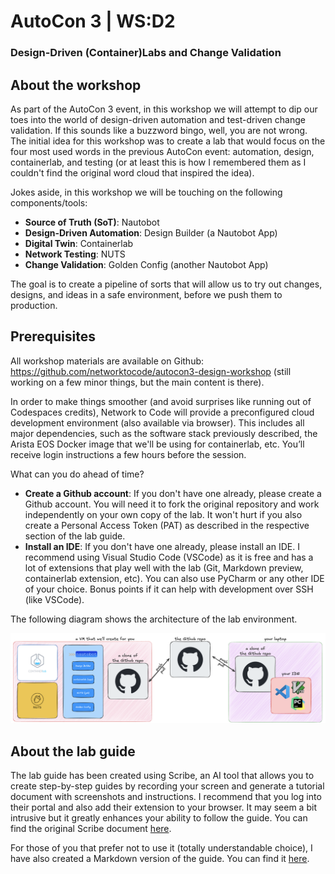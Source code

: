 # AutoCon 3 | WS:D2
### Design-Driven (Container)Labs and Change Validation

## About the workshop
As part of the AutoCon 3 event, in this workshop we will attempt to dip our toes into the world of design-driven automation and test-driven change validation. If this sounds like a buzzword bingo, well, you are not wrong. The initial idea for this workshop was to create a lab that would focus on the four most used words in the previous AutoCon event: automation, design, containerlab, and testing (or at least this is how I remembered them as I couldn't find the original word cloud that inspired the idea).

Jokes aside, in this workshop we will be touching on the following components/tools:
- **Source of Truth (SoT)**: Nautobot
- **Design-Driven Automation**: Design Builder (a Nautobot App)
- **Digital Twin**: Containerlab
- **Network Testing**: NUTS
- **Change Validation**: Golden Config (another Nautobot App)

The goal is to create a pipeline of sorts that will allow us to try out changes, designs, and ideas in a safe environment, before we push them to production.


## Prerequisites
All workshop materials are available on Github: https://github.com/networktocode/autocon3-design-workshop (still working on a few minor things, but the main content is there).

In order to make things smoother (and avoid surprises like running out of Codespaces credits), Network to Code will provide a preconfigured cloud development environment (also available via browser). This includes all major dependencies, such as the software stack previously described, the Arista EOS Docker image that we'll be using for containerlab, etc. You’ll receive login instructions a few hours before the session.

What can you do ahead of time?
- **Create a Github account**: If you don't have one already, please create a Github account. You will need it to fork the original repository and work independently on your own copy of the lab. It won't hurt if you also create a Personal Access Token (PAT) as described in the respective section of the lab guide.
- **Install an IDE**: If you don't have one already, please install an IDE. I recommend using Visual Studio Code (VSCode) as it is free and has a lot of extensions that play well with the lab (Git, Markdown preview, containerlab extension, etc). You can also use PyCharm or any other IDE of your choice. Bonus points if it can help with development over SSH (like VSCode).

The following diagram shows the architecture of the lab environment.

![Lab Architecture](./lab_guide/images/lab_architecture.png)

## About the lab guide
The lab guide has been created using Scribe, an AI tool that allows you to create step-by-step guides by recording your screen and generate a tutorial document with screenshots and instructions. I recommend that you log into their portal and also add their extension to your browser. It may seem a bit intrusive but it greatly enhances your ability to follow the guide. You can find the original Scribe document [here](https://scribehow.com/page/AutoCon_3_or_WSD2__LmswNs-LSV-hIP1nlgfQrw).

For those of you that prefer not to use it (totally understandable choice), I have also created a Markdown version of the guide. You can find it [here](./lab_guide/99.lab_guide.md).

